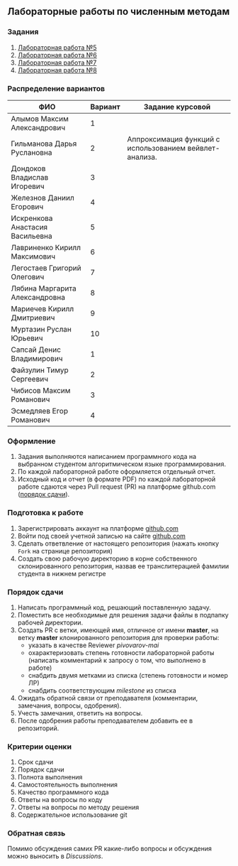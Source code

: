 ## Лабораторные работы по численным методам

### Задания
1. [Лабораторная работа №5](tasks/numeric-methods-lab-5-1.zip)
2. [Лабораторная работа №6](tasks/numeric-methods-lab-6-2.zip)
3. [Лабораторная работа №7](tasks/numeric-methods-lab-7-3.zip)
4. [Лабораторная работа №8](tasks/numeric-methods-lab-8-4.zip)

### Распределение вариантов
ФИО                            | Вариант | Задание курсовой
-------------------------------|---------|-----------------
Алымов Максим Александрович | 1 |
Гильманова	Дарья	Руслановна | 2 | Аппроксимация функций с использованием вейвлет-анализа.
Дондоков	Владислав	Игоревич | 3
Железнов	Даниил	Егорович | 4
Искренкова	Анастасия	Васильевна | 5
Лавриненко	Кирилл	Максимович | 6
Легостаев	Григорий	Олегович | 7
Лябина	Маргарита	Александровна | 8
Мариечев	Кирилл	Дмитриевич | 9
Муртазин	Руслан	Юрьевич | 10
Сапсай 	Денис	Владимирович | 1
Файзулин	Тимур	Сергеевич | 2
Чибисов	Максим	Романович | 3
Эсмедляев	Егор	Романович | 4

### Оформление
1. Задания выполняются написанием программного кода на выбранном студентом алгоритмическом языке программирования.
3. По каждой лабораторной работе оформляется отдельный отчет.
4. Исходный код и отчет (в формате PDF) по каждой лабораторной работе сдаются через Pull request (PR) на платформе github.com ([порядок сдачи](#порядок-сдачи)).

### Подготовка к работе
1. Зарегистрировать аккаунт на платформе [github.com](github.com)
2. Войти под своей учетной записью на сайте [github.com](github.com)
3. Сделать ответвление от настоящего репозитория (нажать кнопку `Fork` на странице репозитория)
4. Создать свою рабочую директорию в корне собственного склонированного репозитория, назвав ее транслитерацией фамилии студента в нижнем регистре

### Порядок сдачи
1. Написать программный код, решающий поставленную задачу.
2. Поместить все необходимые для решения задачи файлы в подпапку рабочей директории.
3. Создать PR с ветки, имеющей имя, отличное от имени **master**, на ветку **master** клонированного репозитория для проверки работы:
   - указать в качестве Reviewer *pivovarov-mai*
   - охарактеризовать степень готовности лабораторной работы (написать комментарий к запросу о том, что выполнено в работе)
   - снабдить двумя метками из списка (степень готовности и номер ЛР)
   - снабдить соответствующим *milestone* из списка
4. Ожидать обратной связи от преподавателя (комментарии, замечания, вопросы, одобрения).
5. Учесть замечания, ответить на вопросы.
6. После одобрения работы преподавателем добавить ее в репозиторий.

### Критерии оценки
1. Срок сдачи
2. Порядок сдачи
3. Полнота выполнения
4. Самостоятельность выполнения
5. Качество программного кода
6. Ответы на вопросы по коду
7. Ответы на вопросы по методу решения
8. Содержательное использование git

### Обратная связь
Помимо обсуждения самих PR какие-либо вопросы и обсуждения можно выносить в *Discussions*.
